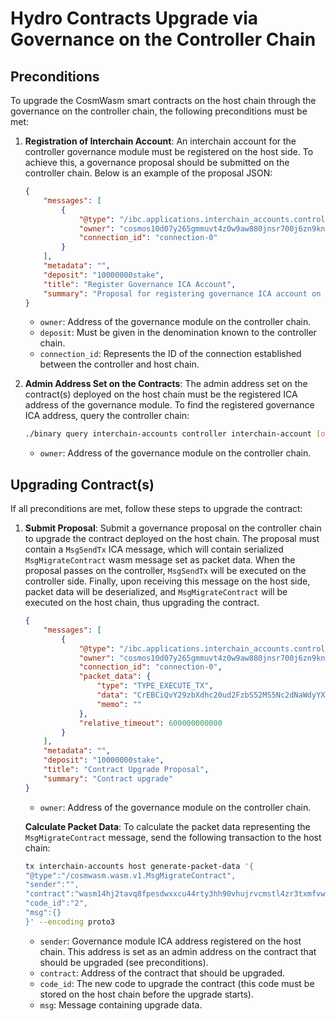 # Hydro Contracts Upgrade via Governance on the Controller Chain

## Preconditions
To upgrade the CosmWasm smart contracts on the host chain through the governance on the controller chain, the following preconditions must be met:

1. **Registration of Interchain Account**: An interchain account for the controller governance module must be registered on the host side. To achieve this, a governance proposal should be submitted on the controller chain. Below is an example of the proposal JSON:

    ```json
    {
        "messages": [
            {
                "@type": "/ibc.applications.interchain_accounts.controller.v1.MsgRegisterInterchainAccount",
                "owner": "cosmos10d07y265gmmuvt4z0w9aw880jnsr700j6zn9kn",
                "connection_id": "connection-0"
            }
        ],
        "metadata": "",
        "deposit": "10000000stake",
        "title": "Register Governance ICA Account",
        "summary": "Proposal for registering governance ICA account on the host chain"
    }
    ```

    - `owner`: Address of the governance module on the controller chain.
    - `deposit`: Must be given in the denomination known to the controller chain.
    - `connection_id`: Represents the ID of the connection established between the controller and host chain.

2. **Admin Address Set on the Contracts**: The admin address set on the contract(s) deployed on the host chain must be the registered ICA address of the governance module. To find the registered governance ICA address, query the controller chain:

    ```bash
    ./binary query interchain-accounts controller interchain-account [owner] [connection-id] [flags]
    ```

    - `owner`: Address of the governance module on the controller chain.

## Upgrading Contract(s)
If all preconditions are met, follow these steps to upgrade the contract:

1. **Submit Proposal**: Submit a governance proposal on the controller chain to upgrade the contract deployed on the host chain. The proposal must contain a `MsgSendTx` ICA message, which will contain serialized `MsgMigrateContract` wasm message set as packet data. When the proposal passes on the controller, `MsgSendTx` will be executed on the controller side. Finally, upon receiving this message on the host side, packet data will be deserialized, and `MsgMigrateContract` will be executed on the host chain, thus upgrading the contract.

    ```json
    {
        "messages": [
            {
                "@type": "/ibc.applications.interchain_accounts.controller.v1.MsgSendTx",
                "owner": "cosmos10d07y265gmmuvt4z0w9aw880jnsr700j6zn9kn",
                "connection_id": "connection-0",
                "packet_data": {
                    "type": "TYPE_EXECUTE_TX",
                    "data": "CrEBCiQvY29zbXdhc20ud2FzbS52MS5Nc2dNaWdyYXRlQ29udHJhY3QSiAEKP3dhc20xdWQ1am5wdWwzMDhkc3U2d21qZ3ZzNXk3aHZlNGg5dmtuMjU2d3drdTVtaHJqcHNmNHYzcTZxYzllZBI/d2FzbTE0aGoydGF2cThmcGVzZHd4eGN1NDRydHkzaGg5MHZodWpydmNtc3RsNHpyM3R4bWZ2dzlzMHBoZzRkGAIiAnt9",
                    "memo": ""
                },
                "relative_timeout": 600000000000
            }
        ],
        "metadata": "",
        "deposit": "10000000stake",
        "title": "Contract Upgrade Proposal",
        "summary": "Contract upgrade"
    }
    ```

    - `owner`: Address of the governance module on the controller chain.

     **Calculate Packet Data**: To calculate the packet data representing the `MsgMigrateContract` message, send the following transaction to the host chain:

    ```bash
    tx interchain-accounts host generate-packet-data '{
    "@type":"/cosmwasm.wasm.v1.MsgMigrateContract",
    "sender":"",
    "contract":"wasm14hj2tavq8fpesdwxxcu44rty3hh90vhujrvcmstl4zr3txmfvw9s0phg4d",
    "code_id":"2",
    "msg":{}
    }' --encoding proto3
    ```

    - `sender`: Governance module ICA address registered on the host chain. This address is set as an admin address on the contract that should be upgraded (see preconditions).
    - `contract`: Address of the contract that should be upgraded.
    - `code_id`: The new code to upgrade the contract (this code must be stored on the host chain before the upgrade starts).
    - `msg`: Message containing upgrade data.
